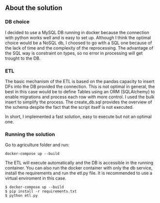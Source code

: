 ## About the solution 

### DB choice
I decided to use a MySQL DB running in docker because the connection with python works well and is easy to set up. 
Although I think the optimal choice would be a NoSQL db, I choosed to go with a SQL one because of the lack of time and the complexity of the reprocessing. The advantage of the SQL way is constraint on types, so no error in processing will get trought to the DB. 

### ETL 
The basic mechanism of the ETL is based on the pandas capacity to insert DFs into the DB provided the connection. 
This is not optimal in general, the best in this case would be to define Tables using an ORM (SQLAlchemy) to enable migrations and process each row with more control. 
I used the bulk insert to simplify the process. The create_db.sql provides the overview of the schema despite the fact that the script itself is not executed.

In short, I implemented a fast solution, easy to execute but not an optimal one.

### Running the solution 


Go to agriculture folder and run:
```
docker-compose up --build
```

The ETL will execute automatically and the DB is accessible in the running container.
You can also run the docker container with only the db service, install the requirements and run the etl.py file.
It is recommended to use a virtual enviroment in this case.

```
$ docker-compose up --build
$ pip install -r requirements.txt
$ python etl.py
```
